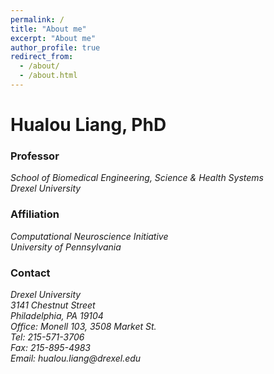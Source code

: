 ```yaml
---
permalink: /
title: "About me"
excerpt: "About me"
author_profile: true
redirect_from: 
  - /about/
  - /about.html
---
```


Hualou Liang, PhD
======

### Professor

<address>
  School of Biomedical Engineering, Science & Health Systems<br /> 
  Drexel University
</address>

### Affiliation
<address>
  Computational Neuroscience Initiative<br /> 
  University of Pennsylvania
</address>

### Contact

<address>
  Drexel University<br />
  3141 Chestnut Street<br />
  Philadelphia, PA 19104<br />
  Office: Monell 103, 3508 Market St.<br />
  Tel: 215-571-3706<br />
  Fax: 215-895-4983<br />
  Email: hualou.liang@drexel.edu
</address>
